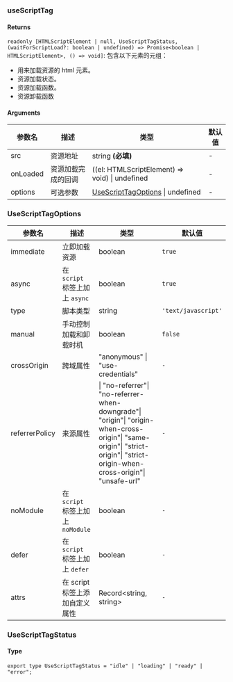 ### useScriptTag

#### Returns

`readonly [HTMLScriptElement | null, UseScriptTagStatus, (waitForScriptLoad?: boolean | undefined) => Promise<boolean | HTMLScriptElement>, () => void]`: 包含以下元素的元组：

- 用来加载资源的 html 元素。
- 资源加载状态。
- 资源加载函数。
- 资源卸载函数

#### Arguments

| 参数名   | 描述               | 类型                                                     | 默认值 |
| -------- | ------------------ | -------------------------------------------------------- | ------ |
| src      | 资源地址           | string **(必填)**                                        | -      |
| onLoaded | 资源加载完成的回调 | ((el: HTMLScriptElement) => void) \| undefined           | -      |
| options  | 可选参数           | [UseScriptTagOptions](#UseScriptTagOptions) \| undefined | -      |

### UseScriptTagOptions

| 参数名         | 描述                              | 类型                                                                                                                                                                         | 默认值              |
| -------------- | --------------------------------- | ---------------------------------------------------------------------------------------------------------------------------------------------------------------------------- | ------------------- |
| immediate      | 立即加载资源                      | boolean                                                                                                                                                                      | `true`              |
| async          | 在 `script` 标签上加上 `async`    | boolean                                                                                                                                                                      | `true`              |
| type           | 脚本类型                          | string                                                                                                                                                                       | `'text/javascript'` |
| manual         | 手动控制加载和卸载时机            | boolean                                                                                                                                                                      | `false`             |
| crossOrigin    | 跨域属性                          | "anonymous" \| "use-credentials"                                                                                                                                             | `-`                 |
| referrerPolicy | 来源属性                          | \| "no-referrer"\| "no-referrer-when-downgrade"\| "origin"\| "origin-when-cross-origin"\| "same-origin"\| "strict-origin"\| "strict-origin-when-cross-origin"\| "unsafe-url" | `-`                 |
| noModule       | 在 `script` 标签上加上 `noModule` | boolean                                                                                                                                                                      | `-`                 |
| defer          | 在 `script` 标签上加上 `defer`    | boolean                                                                                                                                                                      | `-`                 |
| attrs          | 在 script 标签上添加自定义属性    | Record&lt;string, string&gt;                                                                                                                                                 | `-`                 |

### UseScriptTagStatus

#### Type

`export type UseScriptTagStatus = "idle" | "loading" | "ready" | "error";`

